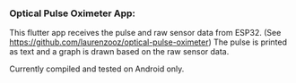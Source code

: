### Optical Pulse Oximeter App:

This flutter app receives the pulse and raw sensor data from ESP32. (See https://github.com/laurenzooz/optical-pulse-oximeter) 
The pulse is printed as text and a graph is drawn based on the raw sensor data.

Currently compiled and tested on Android only.
